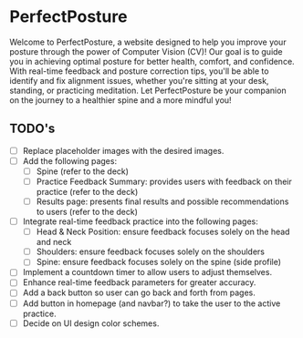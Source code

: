 # PerfectPosture

Welcome to PerfectPosture, a website designed to help you improve your posture through the power of Computer Vision (CV)! Our goal is to guide you in achieving optimal posture for better health, comfort, and confidence. With real-time feedback and posture correction tips, you'll be able to identify and fix alignment issues, whether you're sitting at your desk, standing, or practicing meditation. Let PerfectPosture be your companion on the journey to a healthier spine and a more mindful you!

## TODO's

- [ ] Replace placeholder images with the desired images.
- [ ] Add the following pages:
  - [ ] Spine (refer to the deck)
  - [ ] Practice Feedback Summary: provides users with feedback on their practice (refer to the deck)
  - [ ] Results page: presents final results and possible recommendations to users (refer to the deck)
- [ ] Integrate real-time feedback practice into the following pages:
  - [ ] Head & Neck Position: ensure feedback focuses solely on the head and neck
  - [ ] Shoulders: ensure feedback focuses solely on the shoulders
  - [ ] Spine: ensure feedback focuses solely on the spine (side profile)
- [ ] Implement a countdown timer to allow users to adjust themselves.
- [ ] Enhance real-time feedback parameters for greater accuracy.
- [ ] Add a back button so user can go back and forth from pages.
- [ ] Add button in homepage (and navbar?) to take the user to the active practice.
- [ ] Decide on UI design color schemes.

